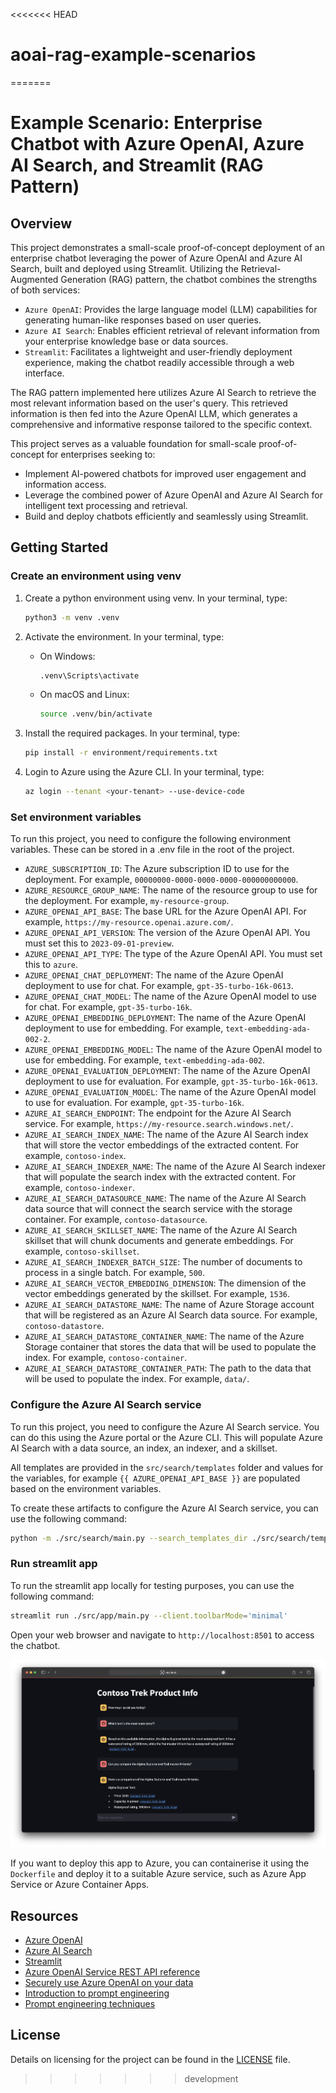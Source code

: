<<<<<<< HEAD
# aoai-rag-example-scenarios
=======
# Example Scenario: Enterprise Chatbot with Azure OpenAI, Azure AI Search, and Streamlit (RAG Pattern)

## Overview

This project demonstrates a small-scale proof-of-concept deployment of an enterprise chatbot leveraging the power of Azure OpenAI and Azure AI Search, built and deployed using Streamlit. Utilizing the Retrieval-Augmented Generation (RAG) pattern, the chatbot combines the strengths of both services:

- `Azure OpenAI`: Provides the large language model (LLM) capabilities for generating human-like responses based on user queries.
- `Azure AI Search`: Enables efficient retrieval of relevant information from your enterprise knowledge base or data sources.
- `Streamlit`: Facilitates a lightweight and user-friendly deployment experience, making the chatbot readily accessible through a web interface.

The RAG pattern implemented here utilizes Azure AI Search to retrieve the most relevant information based on the user's query. This retrieved information is then fed into the Azure OpenAI LLM, which generates a comprehensive and informative response tailored to the specific context.

This project serves as a valuable foundation for small-scale proof-of-concept for enterprises seeking to:

- Implement AI-powered chatbots for improved user engagement and information access.
- Leverage the combined power of Azure OpenAI and Azure AI Search for intelligent text processing and retrieval.
- Build and deploy chatbots efficiently and seamlessly using Streamlit.

## Getting Started

### Create an environment using venv

1. Create a python environment using venv. In your terminal, type:

    ```bash
    python3 -m venv .venv
    ```

2. Activate the environment. In your terminal, type:

    - On Windows:

        ```bash
        .venv\Scripts\activate
        ```

    - On macOS and Linux:

        ```bash
        source .venv/bin/activate
        ```

3. Install the required packages. In your terminal, type:

    ```bash
    pip install -r environment/requirements.txt
    ```

4. Login to Azure using the Azure CLI. In your terminal, type:

    ```bash
    az login --tenant <your-tenant> --use-device-code
    ```

### Set environment variables

To run this project, you need to configure the following environment variables. These can be stored in a .env file in the root of the project.

- `AZURE_SUBSCRIPTION_ID`: The Azure subscription ID to use for the deployment. For example, `00000000-0000-0000-0000-000000000000`.
- `AZURE_RESOURCE_GROUP_NAME`: The name of the resource group to use for the deployment. For example, `my-resource-group`.
- `AZURE_OPENAI_API_BASE`: The base URL for the Azure OpenAI API. For example, `https://my-resource.openai.azure.com/`.
- `AZURE_OPENAI_API_VERSION`: The version of the Azure OpenAI API. You must set this to `2023-09-01-preview`.
- `AZURE_OPENAI_API_TYPE`: The type of the Azure OpenAI API. You must set this to `azure`.
- `AZURE_OPENAI_CHAT_DEPLOYMENT`: The name of the Azure OpenAI deployment to use for chat. For example, `gpt-35-turbo-16k-0613`.
- `AZURE_OPENAI_CHAT_MODEL`: The name of the Azure OpenAI model to use for chat. For example, `gpt-35-turbo-16k`.
- `AZURE_OPENAI_EMBEDDING_DEPLOYMENT`: The name of the Azure OpenAI deployment to use for embedding. For example, `text-embedding-ada-002-2`.
- `AZURE_OPENAI_EMBEDDING_MODEL`: The name of the Azure OpenAI model to use for embedding. For example, `text-embedding-ada-002`.
- `AZURE_OPENAI_EVALUATION_DEPLOYMENT`: The name of the Azure OpenAI deployment to use for evaluation. For example, `gpt-35-turbo-16k-0613`.
- `AZURE_OPENAI_EVALUATION_MODEL`: The name of the Azure OpenAI model to use for evaluation. For example, `gpt-35-turbo-16k`.
- `AZURE_AI_SEARCH_ENDPOINT`: The endpoint for the Azure AI Search service. For example, `https://my-resource.search.windows.net/`.
- `AZURE_AI_SEARCH_INDEX_NAME`: The name of the Azure AI Search index that will store the vector embeddings of the extracted content. For example, `contoso-index`.
- `AZURE_AI_SEARCH_INDEXER_NAME`: The name of the Azure AI Search indexer that will populate the search index with the extracted content. For example, `contoso-indexer`.
- `AZURE_AI_SEARCH_DATASOURCE_NAME`: The name of the Azure AI Search data source that will connect the search service with the storage container. For example, `contoso-datasource`.
- `AZURE_AI_SEARCH_SKILLSET_NAME`: The name of the Azure AI Search skillset that will chunk documents and generate embeddings. For example, `contoso-skillset`.
- `AZURE_AI_SEARCH_INDEXER_BATCH_SIZE`: The number of documents to process in a single batch. For example, `500`.
- `AZURE_AI_SEARCH_VECTOR_EMBEDDING_DIMENSION`: The dimension of the vector embeddings generated by the skillset. For example, `1536`.
- `AZURE_AI_SEARCH_DATASTORE_NAME`: The name of Azure Storage account that will be registered as an Azure AI Search data source. For example, `contoso-datastore`.
- `AZURE_AI_SEARCH_DATASTORE_CONTAINER_NAME`: The name of the Azure Storage container that stores the data that will be used to populate the index. For example, `contoso-container`.
- `AZURE_AI_SEARCH_DATASTORE_CONTAINER_PATH`: The path to the data that will be used to populate the index. For example, `data/`.

### Configure the Azure AI Search service

To run this project, you need to configure the Azure AI Search service. You can do this using the Azure portal or the Azure CLI. This will populate Azure AI Search with a data source, an index, an indexer, and a skillset. 

All templates are provided in the `src/search/templates` folder and values for the variables, for example `{{ AZURE_OPENAI_API_BASE }}` are populated based on the environment variables.

To create these artifacts to configure the Azure AI Search service, you can use the following command:

```bash
python -m ./src/search/main.py --search_templates_dir ./src/search/templates/
```

### Run streamlit app

To run the streamlit app locally for testing purposes, you can use the following command:

```bash
streamlit run ./src/app/main.py --client.toolbarMode='minimal'
```

Open your web browser and navigate to `http://localhost:8501` to access the chatbot.

![Streamlit Chat App](./.github/docs/images/image-01.png)

If you want to deploy this app to Azure, you can containerise it using the `Dockerfile` and deploy it to a suitable Azure service, such as Azure App Service or Azure Container Apps.

## Resources

- [Azure OpenAI](https://learn.microsoft.com/en-us/azure/ai-services/openai/)
- [Azure AI Search](https://learn.microsoft.com/en-us/azure/search/)
- [Streamlit](https://streamlit.io/)
- [Azure OpenAI Service REST API reference](https://learn.microsoft.com/en-us/azure/ai-services/openai/reference)
- [Securely use Azure OpenAI on your data](https://learn.microsoft.com/en-us/azure/ai-services/openai/how-to/use-your-data-securely)
- [Introduction to prompt engineering](https://learn.microsoft.com/en-us/azure/ai-services/openai/concepts/prompt-engineering)
- [Prompt engineering techniques](https://learn.microsoft.com/en-us/azure/ai-services/openai/concepts/advanced-prompt-engineering?pivots=programming-language-chat-completions)

## License

Details on licensing for the project can be found in the [LICENSE](./LICENSE) file.
>>>>>>> development
